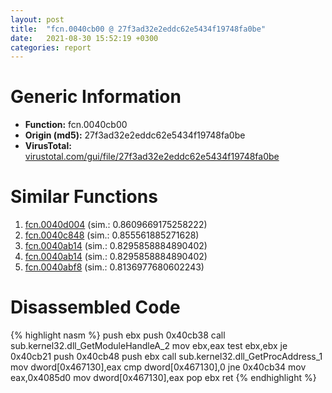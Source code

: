 ```yaml
---
layout: post
title:  "fcn.0040cb00 @ 27f3ad32e2eddc62e5434f19748fa0be"
date:   2021-08-30 15:52:19 +0300
categories: report
---
```


# Generic Information
- **Function:** fcn.0040cb00
- **Origin (md5):** 27f3ad32e2eddc62e5434f19748fa0be
- **VirusTotal:** [virustotal.com/gui/file/27f3ad32e2eddc62e5434f19748fa0be][virustotal_ref]



# Similar Functions

1. [fcn.0040d004][similar_1_ref] (sim.: 0.8609669175258222)
2. [fcn.0040c848][similar_2_ref] (sim.: 0.855561885271628)
3. [fcn.0040ab14][similar_3_ref] (sim.: 0.8295858884890402)
4. [fcn.0040ab14][similar_4_ref] (sim.: 0.8295858884890402)
5. [fcn.0040abf8][similar_5_ref] (sim.: 0.8136977680602243)


# Disassembled Code

{% highlight nasm %}
push ebx
push 0x40cb38
call sub.kernel32.dll_GetModuleHandleA_2
mov ebx,eax
test ebx,ebx
je 0x40cb21
push 0x40cb48
push ebx
call sub.kernel32.dll_GetProcAddress_1
mov dword[0x467130],eax
cmp dword[0x467130],0
jne 0x40cb34
mov eax,0x4085d0
mov dword[0x467130],eax
pop ebx
ret 
{% endhighlight %}


[similar_1_ref]: /report/fcn.0040d004@6635b2bf1f4673ef3a7d242a02608d58
[similar_2_ref]: /report/fcn.0040c848@2ba145d6678d721baeb8d825fab7c600
[similar_3_ref]: /report/fcn.0040ab14@f79e0131d9be8aa2ee0d6ec62854ce89
[similar_4_ref]: /report/fcn.0040ab14@9cf8403cbf23888d20d6ee3929791858
[similar_5_ref]: /report/fcn.0040abf8@c4f32fc9d3680d79e17e52694f7c500f
[virustotal_ref]: https://www.virustotal.com/gui/file/27f3ad32e2eddc62e5434f19748fa0be